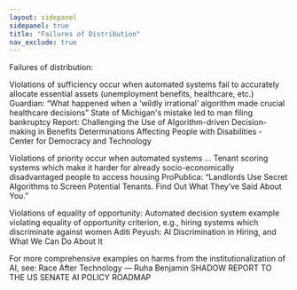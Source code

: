 ```yaml
---
layout: sidepanel
sidepanel: true
title: "Failures of Distribution"
nav_exclude: true
---
```


Failures of distribution:

Violations of sufficiency occur when automated systems fail to accurately allocate essential assets (unemployment benefits, healthcare, etc.)
Guardian: “What happened when a ‘wildly irrational’ algorithm made crucial healthcare decisions”
State of Michigan's mistake led to man filing bankruptcy 
Report: Challenging the Use of Algorithm-driven Decision-making in Benefits Determinations Affecting People with Disabilities - Center for Democracy and Technology 

Violations of priority occur when automated systems … 
Tenant scoring systems which make it harder for already socio-economically disadvantaged people to access housing ProPublica: “Landlords Use Secret Algorithms to Screen Potential Tenants. Find Out What They’ve Said About You.”


Violations of equality of opportunity:
Automated decision system example violating equality of opportunity criterion, e.g., hiring systems which discriminate against women Aditi Peyush: AI Discrimination in Hiring, and What We Can Do About It
 
For more comprehensive examples on harms from the institutionalization of AI, see:
Race After Technology — Ruha Benjamin 
SHADOW REPORT TO THE US SENATE AI POLICY ROADMAP
